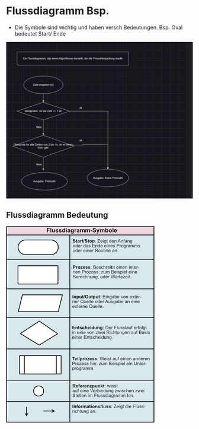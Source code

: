 # Flussdiagramm Bsp. 

- Die Symbole sind wichtig und haben versch Bedeutungen. Bsp. Oval bedeutet Start/ Ende

![Flussdiagramm](../images/Flussd.png)

## Flussdiagramm Bedeutung

![Flussdiagramm](../images/flussdiagramm.png)

